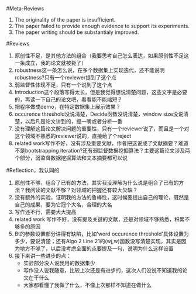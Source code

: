 #Meta-Reviews
1. The originality of the paper is insufficient.
2. The paper failed to provide enough evidence to support its experiments. 
3. The paper writing should be substantialy improved.  

#Reviews
1. 原创性不足，是其他方法的组合（我要思考自己怎么表达，如果原创性不足这一条成立，我的论文就被毙了）  
2. robustness这一条怎么说，在多个数据集上实现迭代，还不能说明robustness?只有一个reviewer提到了这个点  
3. 弱监督性体现不足，只有一个说到了这个点  
4. Introduction这个段落写得太长，但是我觉得想说清楚问题，这些文字是必要的，再读一下自己的论文吧，看看能不能缩短？  
5. 把程序做成demo，在特定数据集上展示效果？  
6. occurence threshold没说清楚，Decide函数没说清楚，window size没说清楚，以后凡是论文讲到的，提一嘴或者分析一番  
7. 没有理解这篇论文解决问题的重要性，只有一个reviewer说了，而且是一个对这个领域不熟悉的reviewer说的，直接给了个reject  
8. related work写作不好，没有涉及重要文献，作者把这说成了文献摘要？难道不是bootstrapping iteration?还有弱监督数据挖掘算法？主要这篇论文涉及两个部分，弱监督数据挖掘算法和文本摘要都可以说

#Reflection，我认同的
1. 原创性不够，组合了已有的方法，其实我没理解为什么说是组合了已有的方法？我阅读的文献不够？对领域的把握还有较大欠缺？  
2. 没有额外的实验，证明我的方法的鲁棒性，这时候要提出自己的理论，既然是自己的成果，要为它冠个大名，合理的大名  
3. 写作还不行，需要大大提高  
4. related work 写作不好，没有提及关键的文献，还是对领域不够熟悉，积累不够多的原因
5. Bt的参数设置部分讲得有缺陷，比如'word occurence threshold'具体设置为多少，要说清楚；还有Algo 2 Line 21的(wj,w)函数没写清楚实现，其实是因为地方不够了，以后没考虑全面的点要提及一句，说明为什么这样设置
5. 接下来讲一些进步的点：
    * 实验部分没人说我用的数据集少  
    * 写作没人说我随意，比较上次还是有进步的，这次人们没说不知道我的论文在干什么  
    * 大家都看懂了我做了什么，不像上次那样不知道在做什么
